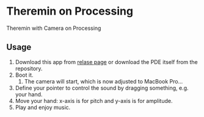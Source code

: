 Theremin on Processing
=======================

Theremin with Camera on Processing

Usage
-----

1. Download this app from [relase page](http://github.com/lamusique/Theremin/releases) or download the PDE itself from the repository.
1. Boot it.
    1. The camera will start, which is now adjusted to MacBook Pro...
1. Define your pointer to control the sound by dragging something, e.g. your hand.
1. Move your hand: x-axis is for pitch and y-axis is for amplitude.
1. Play and enjoy music.
